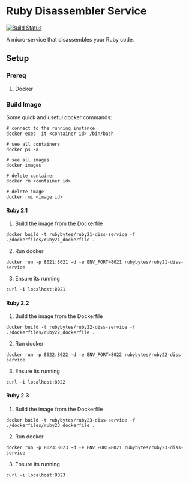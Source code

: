 # Ruby Disassembler Service
[![Build Status](https://travis-ci.org/jkeam/ruby_disassembler_service.svg?branch=master)](https://travis-ci.org/jkeam/ruby_disassembler_service)

A micro-service that disassembles your Ruby code.

## Setup

### Prereq
1.  Docker

### Build Image
Some quick and useful docker commands:
  ```
  # connect to the running instance
  docker exec -it <container id> /bin/bash

  # see all containers
  docker ps -a

  # see all images
  docker images

  # delete container
  docker rm <container id>

  # delete image
  docker rmi <image id>
  ```

#### Ruby 2.1
1.  Build the image from the Dockerfile
  ```
  docker build -t rubybytes/ruby21-diss-service -f ./dockerfiles/ruby21_dockerfile .
  ```

2.  Run docker
  ```
  docker run -p 8021:8021 -d -e ENV_PORT=8021 rubybytes/ruby21-diss-service
  ```

3.  Ensure its running
  ```
  curl -i localhost:8021
  ```

#### Ruby 2.2
1.  Build the image from the Dockerfile
  ```
  docker build -t rubybytes/ruby22-diss-service -f ./dockerfiles/ruby22_dockerfile .
  ```

2.  Run docker
  ```
  docker run -p 8022:8022 -d -e ENV_PORT=8022 rubybytes/ruby22-diss-service
  ```

3.  Ensure its running
  ```
  curl -i localhost:8022
  ```

#### Ruby 2.3
1.  Build the image from the Dockerfile
  ```
  docker build -t rubybytes/ruby23-diss-service -f ./dockerfiles/ruby23_dockerfile .
  ```

2.  Run docker
  ```
  docker run -p 8023:8023 -d -e ENV_PORT=8021 rubybytes/ruby23-diss-service
  ```

3.  Ensure its running
  ```
  curl -i localhost:8023
  ```


